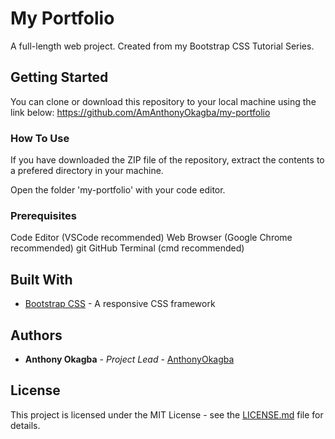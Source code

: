 # My Portfolio

A full-length web project. Created from my Bootstrap CSS Tutorial Series.

## Getting Started

You can clone or download this repository to your local machine using the link below:
<https://github.com/AmAnthonyOkagba/my-portfolio>

### How To Use

If you have downloaded the ZIP file of the repository, extract the contents to a prefered directory in your machine.

Open the folder 'my-portfolio' with your code editor.

### Prerequisites

Code Editor (VSCode recommended)
Web Browser (Google Chrome recommended)
git
GitHub
Terminal (cmd recommended)

## Built With

* [Bootstrap CSS](https://getbootstrap.com/) - A responsive CSS framework

## Authors

* **Anthony Okagba** - *Project Lead* - [AnthonyOkagba](https://github.com/AmAnthonyOkagba)

## License

This project is licensed under the MIT License - see the [LICENSE.md](LICENSE.md) file for details.
